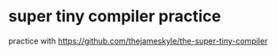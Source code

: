 # super tiny compiler practice
practice with https://github.com/thejameskyle/the-super-tiny-compiler
